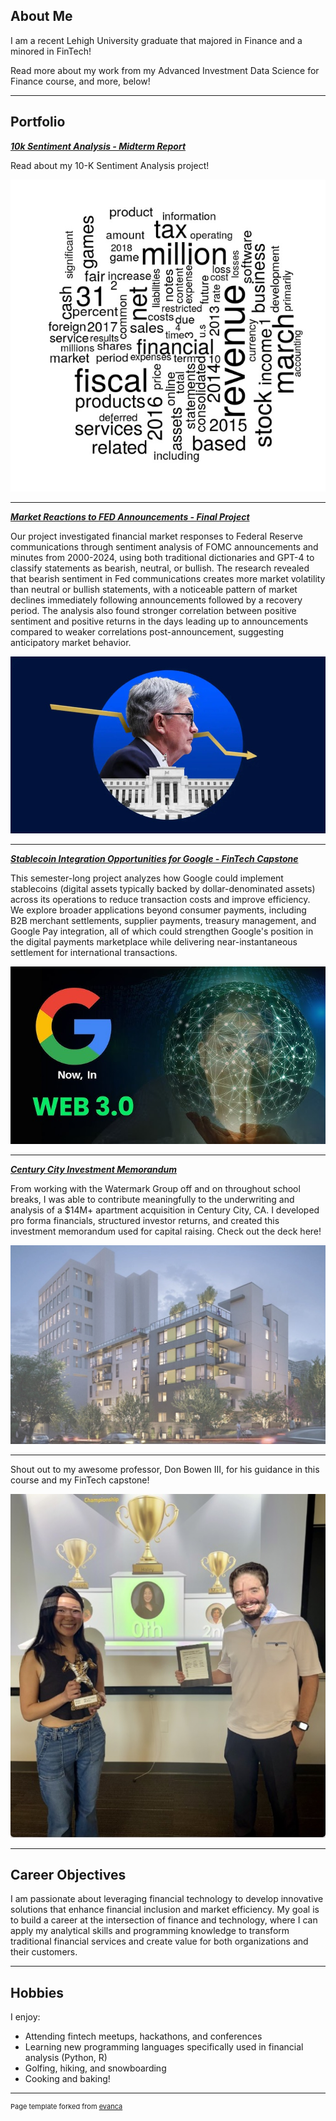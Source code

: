 ## About Me

I am a recent Lehigh University graduate that majored in Finance and a minored in FinTech!

Read more about my work from my Advanced Investment Data Science for Finance course, and more, below!

---

## Portfolio


_**[10k Sentiment Analysis - Midterm Report](report.md)**_

Read about my 10-K Sentiment Analysis project!

<img src="images/sentiment.jpg?raw=true"/>


---

_**[Market Reactions to FED Announcements - Final Project](https://github.com/jonahnathan0/Fed_Announcements)**_

Our project investigated financial market responses to Federal Reserve communications through sentiment analysis of FOMC announcements and minutes from 2000-2024, using both traditional dictionaries and GPT-4 to classify statements as bearish, neutral, or bullish. The research revealed that bearish sentiment in Fed communications creates more market volatility than neutral or bullish statements, with a noticeable pattern of market declines immediately following announcements followed by a recovery period. The analysis also found stronger correlation between positive sentiment and positive returns in the days leading up to announcements compared to weaker correlations post-announcement, suggesting anticipatory market behavior.

<img src="images/powell.jpg?raw=true"/>


---

_**[Stablecoin Integration Opportunities for Google - FinTech Capstone](/pdf/stablecoin_presentation.pdf)**_

This semester-long project analyzes how Google could implement stablecoins (digital assets typically backed by dollar-denominated assets) across its operations to reduce transaction costs and improve efficiency. We explore broader applications beyond consumer payments, including B2B merchant settlements, supplier payments, treasury management, and Google Pay integration, all of which could strengthen Google's position in the digital payments marketplace while delivering near-instantaneous settlement for international transactions. 

<img src="images/google.jpg?raw=true"/>

---

_**[Century City Investment Memorandum](/pdf/investment_memo.pdf)**_

From working with the Watermark Group off and on throughout school breaks, I was able to contribute meaningfully to the underwriting and analysis of a $14M+ apartment acquisition in Century City, CA. I developed pro forma financials, structured investor returns, and created this  investment memorandum used for capital raising. Check out the deck here!
 

<img src="images/cc.jpeg?raw=true"/>

---

Shout out to my awesome professor, Don Bowen III, for his guidance in this course and my FinTech capstone!

<img src="images/bowen.jpg?raw=true"/>

---


## Career Objectives

I am passionate about leveraging financial technology to develop innovative solutions that enhance financial inclusion and market efficiency. My goal is to build a career at the intersection of finance and technology, where I can apply my analytical skills and programming knowledge to transform traditional financial services and create value for both organizations and their customers.

---

## Hobbies

I enjoy:
- Attending fintech meetups, hackathons, and conferences
- Learning new programming languages specifically used in financial analysis (Python, R)
- Golfing, hiking, and snowboarding
- Cooking and baking!

---
<p style="font-size:11px">Page template forked from <a href="https://github.com/evanca/quick-portfolio">evanca</a></p>
<!-- Remove above link if you don't want to attibute -->
